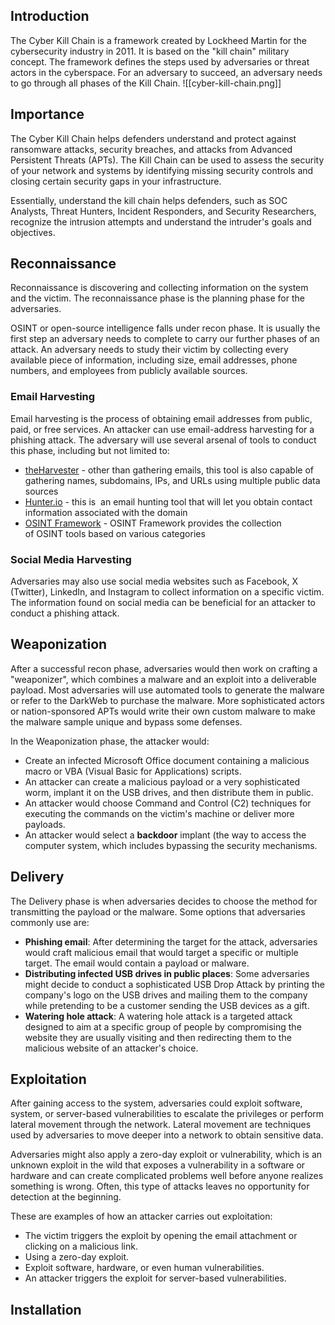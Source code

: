 ## Introduction
The Cyber Kill Chain is a framework created by Lockheed Martin for the cybersecurity industry in 2011. It is based on the "kill chain" military concept. The framework defines the steps used by adversaries or threat actors in the cyberspace. For an adversary to succeed, an adversary needs to go through all phases of the Kill Chain.
![[cyber-kill-chain.png]]
## Importance
The Cyber Kill Chain helps defenders understand and protect against ransomware attacks, security breaches, and attacks from Advanced Persistent Threats (APTs). The Kill Chain can be used to assess the security of your network and systems by identifying missing security controls and closing certain security gaps in your infrastructure.

Essentially, understand the kill chain helps defenders, such as SOC Analysts, Threat Hunters, Incident Responders, and Security Researchers, recognize the intrusion attempts and understand the intruder's goals and objectives.
## Reconnaissance
Reconnaissance is discovering and collecting information on the system and the victim. The reconnaissance phase is the planning phase for the adversaries.

OSINT or open-source intelligence falls under recon phase. It is usually the first step an adversary needs to complete to carry our further phases of an attack. An adversary needs to study their victim by collecting every available piece of information, including size, email addresses, phone numbers, and employees from publicly available sources.
### Email Harvesting
Email harvesting is the process of obtaining email addresses from public, paid, or free services. An attacker can use email-address harvesting for a phishing attack. The adversary will use several arsenal of tools to conduct this phase, including but not limited to:
- [theHarvester](https://github.com/laramies/theHarvester) - other than gathering emails, this tool is also capable of gathering names, subdomains, IPs, and URLs using multiple public data sources 
- [Hunter.io](https://hunter.io/) - this is  an email hunting tool that will let you obtain contact information associated with the domain
- [OSINT Framework](https://osintframework.com/) - OSINT Framework provides the collection of OSINT tools based on various categories
### Social Media Harvesting
Adversaries may also use social media websites such as Facebook, X (Twitter), LinkedIn, and Instagram to collect information on a specific victim. The information found on social media can be beneficial for an attacker to conduct a phishing attack.
## Weaponization
After a successful recon phase, adversaries would then work on crafting a "weaponizer", which combines a malware and an exploit into a deliverable payload. Most adversaries will use automated tools to generate the malware or refer to the DarkWeb to purchase the malware. More sophisticated actors or nation-sponsored APTs would write their own custom malware to make the malware sample unique and bypass some defenses.

In the Weaponization phase, the attacker would:
- Create an infected Microsoft Office document containing a malicious macro or VBA (Visual Basic for Applications) scripts.
- An attacker can create a malicious payload or a very sophisticated worm, implant it on the USB drives, and then distribute them in public. 
- An attacker would choose Command and Control (C2) techniques for executing the commands on the victim's machine or deliver more payloads.
- An attacker would select a **backdoor** implant (the way to access the computer system, which includes bypassing the security mechanisms.
## Delivery
The Delivery phase is when adversaries decides to choose the method for transmitting the payload or the malware. Some options that adversaries commonly use are:
- **Phishing email**: After determining the target for the attack, adversaries would craft malicious email that would target a specific or multiple target. The email would contain a payload or malware.
- **Distributing infected USB drives in public places**: Some adversaries might decide to conduct a sophisticated USB Drop Attack by printing the company's logo on the USB drives and mailing them to the company while pretending to be a customer sending the USB devices as a gift.
- **Watering hole attack**: A watering hole attack is a targeted attack designed to aim at a specific group of people by compromising the website they are usually visiting and then redirecting them to the malicious website of an attacker's choice.
## Exploitation
After gaining access to the system, adversaries could exploit software, system, or server-based vulnerabilities to escalate the privileges or perform lateral movement through the network. Lateral movement are techniques used by adversaries to move deeper into a network to obtain sensitive data.

Adversaries might also apply a zero-day exploit or vulnerability, which is an unknown exploit in the wild that exposes a vulnerability in a software or hardware and can create complicated problems well before anyone realizes something is wrong. Often, this type of attacks leaves no opportunity for detection at the beginning.

These are examples of how an attacker carries out exploitation:
- The victim triggers the exploit by opening the email attachment or clicking on a malicious link.
- Using a zero-day exploit.
- Exploit software, hardware, or even human vulnerabilities. 
- An attacker triggers the exploit for server-based vulnerabilities.
## Installation